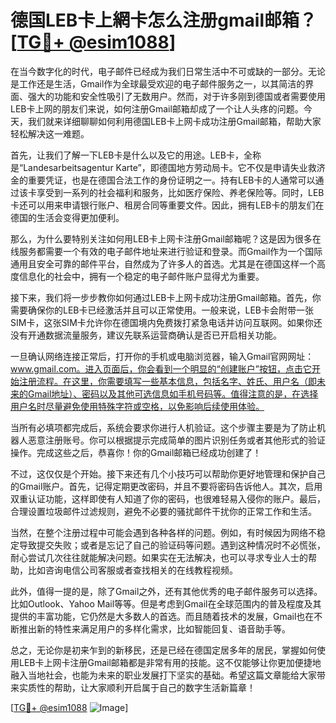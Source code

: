 # 德国LEB卡上網卡怎么注册gmail邮箱？[[TG💪+ @esim1088](https://t.me/s/esim1088)]

在当今数字化的时代，电子邮件已经成为我们日常生活中不可或缺的一部分。无论是工作还是生活，Gmail作为全球最受欢迎的电子邮件服务之一，以其简洁的界面、强大的功能和安全性吸引了无数用户。然而，对于许多刚到德国或者需要使用LEB卡上网的朋友们来说，如何注册Gmail邮箱却成了一个让人头疼的问题。今天，我们就来详细聊聊如何利用德国LEB卡上网卡成功注册Gmail邮箱，帮助大家轻松解决这一难题。

首先，让我们了解一下LEB卡是什么以及它的用途。LEB卡，全称是“Landesarbeitsagentur Karte”，即德国地方劳动局卡。它不仅是申请失业救济金的重要凭证，也是在德国合法工作的身份证明之一。持有LEB卡的人通常可以通过该卡享受到一系列的社会福利和服务，比如医疗保险、养老保险等。同时，LEB卡还可以用来申请银行账户、租房合同等重要文件。因此，拥有LEB卡的朋友们在德国的生活会变得更加便利。

那么，为什么要特别关注如何用LEB卡上网卡注册Gmail邮箱呢？这是因为很多在线服务都需要一个有效的电子邮件地址来进行验证和登录。而Gmail作为一个国际通用且安全可靠的邮件平台，自然成为了许多人的首选。尤其是在德国这样一个高度信息化的社会中，拥有一个稳定的电子邮件账户显得尤为重要。

接下来，我们将一步步教你如何通过LEB卡上网卡成功注册Gmail邮箱。首先，你需要确保你的LEB卡已经激活并且可以正常使用。一般来说，LEB卡会附带一张SIM卡，这张SIM卡允许你在德国境内免费拨打紧急电话并访问互联网。如果你还没有开通数据流量服务，建议先联系运营商确认是否已开启相关功能。

一旦确认网络连接正常后，打开你的手机或电脑浏览器，输入Gmail官网网址：www.gmail.com。进入页面后，你会看到一个明显的“创建账户”按钮，点击它开始注册流程。在这里，你需要填写一些基本信息，包括名字、姓氏、用户名（即未来的Gmail地址）、密码以及其他可选信息如手机号码等。值得注意的是，在选择用户名时尽量避免使用特殊字符或空格，以免影响后续使用体验。

当所有必填项都完成后，系统会要求你进行人机验证。这个步骤主要是为了防止机器人恶意注册账号。你可以根据提示完成简单的图片识别任务或者其他形式的验证操作。完成这些之后，恭喜你！你的Gmail邮箱已经成功创建了！

不过，这仅仅是个开始。接下来还有几个小技巧可以帮助你更好地管理和保护自己的Gmail账户。首先，记得定期更改密码，并且不要将密码告诉他人。其次，启用双重认证功能，这样即使有人知道了你的密码，也很难轻易入侵你的账户。最后，合理设置垃圾邮件过滤规则，避免不必要的骚扰邮件干扰你的正常工作和生活。

当然，在整个注册过程中可能会遇到各种各样的问题。例如，有时候因为网络不稳定导致提交失败；或者是忘记了自己的验证码等问题。遇到这种情况时不必慌张，耐心尝试几次往往就能解决问题。如果实在无法解决，也可以寻求专业人士的帮助，比如咨询电信公司客服或者查找相关的在线教程视频。

此外，值得一提的是，除了Gmail之外，还有其他优秀的电子邮件服务可以选择。比如Outlook、Yahoo Mail等等。但是考虑到Gmail在全球范围内的普及程度及其提供的丰富功能，它仍然是大多数人的首选。而且随着技术的发展，Gmail也在不断推出新的特性来满足用户的多样化需求，比如智能回复、语音助手等。

总之，无论你是初来乍到的新移民，还是已经在德国定居多年的居民，掌握如何使用LEB卡上网卡注册Gmail邮箱都是非常有用的技能。这不仅能够让你更加便捷地融入当地社会，也能为未来的职业发展打下坚实的基础。希望这篇文章能给大家带来实质性的帮助，让大家顺利开启属于自己的数字生活新篇章！

[[TG💪+ @esim1088](https://t.me/s/esim1088) ![Image](https://i.postimg.cc/4NQfJmqS/Snipaste-2025-05-13-00-14-12.png)]